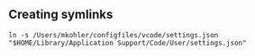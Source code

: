 ## Creating symlinks

```
ln -s /Users/mkohler/configfiles/vcode/settings.json "$HOME/Library/Application Support/Code/User/settings.json"
```

